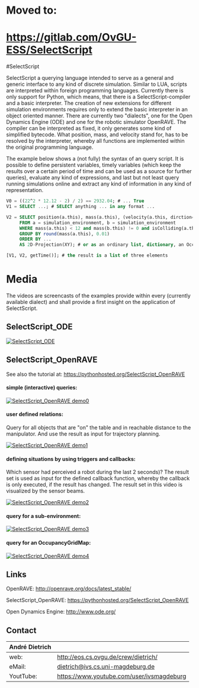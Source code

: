 # Moved to:
# https://gitlab.com/OvGU-ESS/SelectScript

#SelectScript

SelectScript a querying language intended to serve as a general and generic interface to
any kind of discrete simulation. Similar to LUA, scripts are interpreted within foreign
programming languages. Currently there is only support for Python, which means, that there
is a SelectScript-compiler and a basic interpreter. The creation of new extensions for
different simulation environments requires only to extend the basic interpreter in an
object oriented manner. There are currently two "dialects", one for the Open Dynamics
Engine (ODE) and one for the robotic simulator OpenRAVE. The compiler can be interpreted
as fixed, it only generates some kind of simplified bytecode. What position, mass, and
velocity stand for, has to be resolved by the interpreter, whereby all functions are
implemented within the original programming language.

The example below shows a (not fully) the syntax of an query script. It is possible to
define persistent variables, timely variables (which keep the results over a certain
period of time and can be used as a source for further queries), evaluate any kind of
expressions, and last but not least query running simulations online and extract any
kind of information in any kind of representation.


``` sql
V0 = ((22^2 * 12.12 - 2) / 2) == 2932.04; # ... True
V1 = SELECT ...; # SELECT anything ... in any format ...

V2 = SELECT position(a.this), mass(a.this), (velocity(a.this, dirction=1))^2, ...
     FROM a = simulation_environment, b = simulation_environment
     WHERE mass(a.this) < 12 and mass(b.this) != 0 and isColliding(a.this, b.this)
     GROUP BY round(mass(a.this), 0.01)
     ORDER BY ...
     AS 2D-Projection(XY); # or as an ordinary list, dictionary, an OccupancyGridMap, ...

[V1, V2, getTime()]; # the result is a list of three elements
```

# Media

The videos are screencasts of the examples provide within every (currently available
dialect) and shall provide a first insight on the application of SelectScript.

## SelectScript_ODE

[![SelectScript_ODE](http://img.youtube.com/vi/F1XNch1JC9Y/0.jpg)](http://www.youtube.com/watch?v=F1XNch1JC9Y)

## SelectScript_OpenRAVE

See also the tutorial at: https://pythonhosted.org/SelectScript_OpenRAVE
#### simple (interactive) queries:

[![SelectScript_OpenRAVE demo0](http://img.youtube.com/vi/R_PThP0gwOc/0.jpg)](http://www.youtube.com/watch?v=R_PThP0gwOc)

#### user defined relations:
Query for all objects that are "on" the table and in reachable distance to the
manipulator. And use the result as input for trajectory planning.

[![SelectScript_OpenRAVE demo1](http://img.youtube.com/vi/jSaoCXRNVNg/0.jpg)](http://www.youtube.com/watch?v=jSaoCXRNVNg)

#### defining situations by using triggers and callbacks:
Which sensor had perceived a robot during the last 2 seconds)? The result set is
used as input for the defined callback function, whereby the callback is only
executed, if the result has changed. The result set in this video is visualized
by the sensor beams.

[![SelectScript_OpenRAVE demo2](http://img.youtube.com/vi/Bk8TaOQQdZM/0.jpg)](http://www.youtube.com/watch?v=Bk8TaOQQdZM)

#### query for a sub-environment:

[![SelectScript_OpenRAVE demo3](http://img.youtube.com/vi/k5NXVv6O3tU/0.jpg)](http://www.youtube.com/watch?v=k5NXVv6O3tU)

#### query for an OccupancyGridMap:

[![SelectScript_OpenRAVE demo4](http://img.youtube.com/vi/MYQppe9E9Es/0.jpg)](http://www.youtube.com/watch?v=MYQppe9E9Es)

## Links

OpenRAVE: http://openrave.org/docs/latest_stable/

SelectScript_OpenRAVE: https://pythonhosted.org/SelectScript_OpenRAVE

Open Dynamics Engine: http://www.ode.org/


## Contact

| André Dietrich |                                           |
| -------------- | ----------------------------------------- |
| web:           | http://eos.cs.ovgu.de/crew/dietrich/      |
| eMail:         | dietrich@ivs.cs.uni-magdeburg.de          |
| YoutTube:      | https://www.youtube.com/user/ivsmagdeburg |
